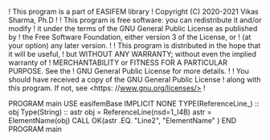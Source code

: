 ! This program is a part of EASIFEM library
! Copyright (C) 2020-2021  Vikas Sharma, Ph.D
!
! This program is free software: you can redistribute it and/or modify
! it under the terms of the GNU General Public License as published by
! the Free Software Foundation, either version 3 of the License, or
! (at your option) any later version.
!
! This program is distributed in the hope that it will be useful,
! but WITHOUT ANY WARRANTY; without even the implied warranty of
! MERCHANTABILITY or FITNESS FOR A PARTICULAR PURPOSE.  See the
! GNU General Public License for more details.
!
! You should have received a copy of the GNU General Public License
! along with this program.  If not, see <https: //www.gnu.org/licenses/>
!

PROGRAM main
USE easifemBase
IMPLICIT NONE
TYPE(ReferenceLine_) :: obj
Type(String) :: astr 
obj = ReferenceLine(nsd=1_I4B)
astr = ElementName(obj)
CALL OK(astr .EQ. "Line2", "ElementName" )
END PROGRAM main
